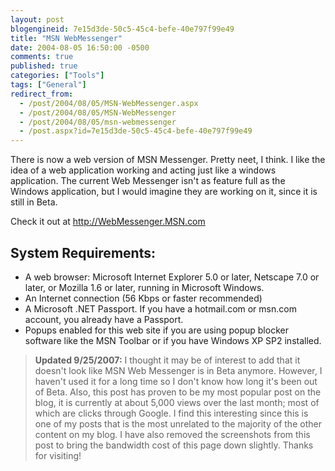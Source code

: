 ```yaml
---
layout: post
blogengineid: 7e15d3de-50c5-45c4-befe-40e797f99e49
title: "MSN WebMessenger"
date: 2004-08-05 16:50:00 -0500
comments: true
published: true
categories: ["Tools"]
tags: ["General"]
redirect_from: 
  - /post/2004/08/05/MSN-WebMessenger.aspx
  - /post/2004/08/05/MSN-WebMessenger
  - /post/2004/08/05/msn-webmessenger
  - /post.aspx?id=7e15d3de-50c5-45c4-befe-40e797f99e49
---
```


There is now a web version of MSN Messenger. Pretty neet, I think. I like the idea of a web application working and acting just like a windows application. The current Web Messenger isn't as feature full as the Windows application, but I would imagine they are working on it, since it is still in Beta.

Check it out at <a href="http://WebMessenger.MSN.com">http://WebMessenger.MSN.com</a>

## System Requirements:

- A web browser: Microsoft Internet Explorer 5.0 or later, Netscape 7.0 or later, or Mozilla 1.6 or later, running in Microsoft Windows. 
- An Internet connection (56 Kbps or faster recommended) 
- A Microsoft .NET Passport. If you have a hotmail.com or msn.com account, you already have a Passport. 
- Popups enabled for this web site if you are using popup blocker software like the MSN Toolbar or if you have Windows XP SP2 installed. 

> **Updated 9/25/2007:** I thought it may be of interest to add that it doesn't look like MSN Web Messenger is in Beta anymore. However, I haven't used it for a long time so I don't know how long it's been out of Beta. Also, this post has proven to be my most popular post on the blog, it is currently at about 5,000 views over the last month; most of which are clicks through Google. I find this interesting since this is one of my posts that is the most unrelated to the majority of the other content on my blog. I have also removed the screenshots from this post to bring the bandwidth cost of this page down slightly. Thanks for visiting!</LI>
